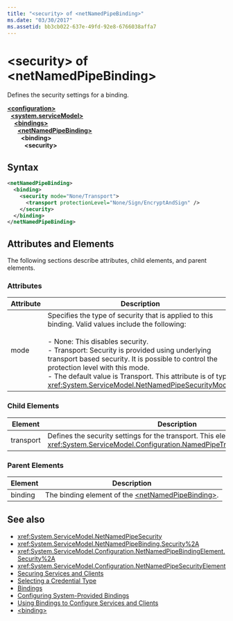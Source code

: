 ```yaml
---
title: "<security> of <netNamedPipeBinding>"
ms.date: "03/30/2017"
ms.assetid: bb3cb022-637e-49fd-92e8-6766038affa7
---
```

# \<security> of \<netNamedPipeBinding>
Defines the security settings for a binding.  
  
[**\<configuration>**](../configuration-element.md)\
&nbsp;&nbsp;[**\<system.serviceModel>**](system-servicemodel.md)\
&nbsp;&nbsp;&nbsp;&nbsp;[**\<bindings>**](bindings.md)\
&nbsp;&nbsp;&nbsp;&nbsp;&nbsp;&nbsp;[**\<netNamedPipeBinding>**](netnamedpipebinding.md)\
&nbsp;&nbsp;&nbsp;&nbsp;&nbsp;&nbsp;&nbsp;&nbsp;**\<binding>**\
&nbsp;&nbsp;&nbsp;&nbsp;&nbsp;&nbsp;&nbsp;&nbsp;&nbsp;&nbsp;**\<security>**  
  
## Syntax  
  
```xml  
<netNamedPipeBinding>
  <binding>
    <security mode="None/Transport">
      <transport protectionLevel="None/Sign/EncryptAndSign" />
    </security>
  </binding>
</netNamedPipeBinding>
```  
  
## Attributes and Elements  
 The following sections describe attributes, child elements, and parent elements.  
  
### Attributes  
  
|Attribute|Description|  
|---------------|-----------------|  
|mode|Specifies the type of security that is applied to this binding. Valid values include the following:<br /><br /> -   None: This disables security.<br />-   Transport: Security is provided using underlying transport based security. It is possible to control the protection level with this mode.<br />-   The default value is Transport. This attribute is of type <xref:System.ServiceModel.NetNamedPipeSecurityMode>.|  
  
### Child Elements  
  
|Element|Description|  
|-------------|-----------------|  
|transport|Defines the security settings for the transport. This element is of type <xref:System.ServiceModel.Configuration.NamedPipeTransportSecurityElement>.|  
  
### Parent Elements  
  
|Element|Description|  
|-------------|-----------------|  
|binding|The binding element of the [\<netNamedPipeBinding>](netnamedpipebinding.md).|  
  
## See also

- <xref:System.ServiceModel.NetNamedPipeSecurity>
- <xref:System.ServiceModel.NetNamedPipeBinding.Security%2A>
- <xref:System.ServiceModel.Configuration.NetNamedPipeBindingElement.Security%2A>
- <xref:System.ServiceModel.Configuration.NetNamedPipeSecurityElement>
- [Securing Services and Clients](../../../wcf/feature-details/securing-services-and-clients.md)
- [Selecting a Credential Type](../../../wcf/feature-details/selecting-a-credential-type.md)
- [Bindings](../../../wcf/bindings.md)
- [Configuring System-Provided Bindings](../../../wcf/feature-details/configuring-system-provided-bindings.md)
- [Using Bindings to Configure Services and Clients](../../../wcf/using-bindings-to-configure-services-and-clients.md)
- [\<binding>](bindings.md)
